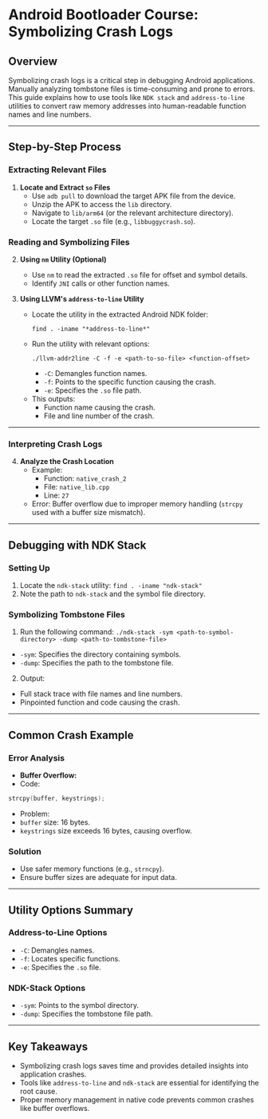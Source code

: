 # Android Bootloader Course: Symbolizing Crash Logs

## Overview
Symbolizing crash logs is a critical step in debugging Android applications. Manually analyzing tombstone files is time-consuming and prone to errors. This guide explains how to use tools like `NDK stack` and `address-to-line` utilities to convert raw memory addresses into human-readable function names and line numbers.

---

## Step-by-Step Process

### **Extracting Relevant Files**
1. **Locate and Extract `so` Files**
   - Use `adb pull` to download the target APK file from the device.
   - Unzip the APK to access the `lib` directory.
   - Navigate to `lib/arm64` (or the relevant architecture directory).
   - Locate the target `.so` file (e.g., `libbuggycrash.so`).

### **Reading and Symbolizing Files**
2. **Using `nm` Utility (Optional)**
   - Use `nm` to read the extracted `.so` file for offset and symbol details.
   - Identify `JNI` calls or other function names.

3. **Using LLVM's `address-to-line` Utility**
   - Locate the utility in the extracted Android NDK folder:
     ```
     find . -iname "*address-to-line*"
     ```
   - Run the utility with relevant options:
     ```
     ./llvm-addr2line -C -f -e <path-to-so-file> <function-offset>
     ```
     - `-C`: Demangles function names.
     - `-f`: Points to the specific function causing the crash.
     - `-e`: Specifies the `.so` file path.
   - This outputs:
     - Function name causing the crash.
     - File and line number of the crash.

---

### **Interpreting Crash Logs**
4. **Analyze the Crash Location**
   - Example:
     - Function: `native_crash_2`
     - File: `native_lib.cpp`
     - Line: `27`
   - Error: Buffer overflow due to improper memory handling (`strcpy` used with a buffer size mismatch).

---

## Debugging with NDK Stack

### **Setting Up**
1. Locate the `ndk-stack` utility:
	`find . -iname "ndk-stack"`
2. Note the path to `ndk-stack` and the symbol file directory.

### **Symbolizing Tombstone Files**
1. Run the following command:
	`./ndk-stack -sym <path-to-symbol-directory> -dump <path-to-tombstone-file>`
- `-sym`: Specifies the directory containing symbols.
- `-dump`: Specifies the path to the tombstone file.

2. Output:
- Full stack trace with file names and line numbers.
- Pinpointed function and code causing the crash.

---

## Common Crash Example
### **Error Analysis**
- **Buffer Overflow:**
- Code: 
 ```cpp
 strcpy(buffer, keystrings);
 ```
- Problem:
 - `buffer` size: 16 bytes.
 - `keystrings` size exceeds 16 bytes, causing overflow.

### **Solution**
- Use safer memory functions (e.g., `strncpy`).
- Ensure buffer sizes are adequate for input data.

---

## Utility Options Summary

### **Address-to-Line Options**
- `-C`: Demangles names.
- `-f`: Locates specific functions.
- `-e`: Specifies the `.so` file.

### **NDK-Stack Options**
- `-sym`: Points to the symbol directory.
- `-dump`: Specifies the tombstone file path.

---

## Key Takeaways
- Symbolizing crash logs saves time and provides detailed insights into application crashes.
- Tools like `address-to-line` and `ndk-stack` are essential for identifying the root cause.
- Proper memory management in native code prevents common crashes like buffer overflows.


